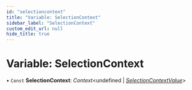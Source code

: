 ```yaml
---
id: "selectioncontext"
title: "Variable: SelectionContext"
sidebar_label: "SelectionContext"
custom_edit_url: null
hide_title: true
---
```


# Variable: SelectionContext

• `Const` **SelectionContext**: *Context*<undefined \| [*SelectionContextValue*](../types/selectioncontextvalue.md)\>
